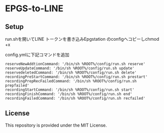 # EPGS-to-LINE

## Setup
run.shを開いてLINE トークンを書き込みEpgstation のconfigへコピーしchmod +x

config.ymlに下記コマンドを追加
```
reserveNewAddtionCommand: '/bin/sh %ROOT%/config/run.sh reserve'
reserveUpdateCommand: '/bin/sh %ROOT%/config/run.sh update'
reservedeletedCommand: '/bin/sh %ROOT%/config/run.sh delete'
recordingPreStartCommand: '/bin/sh %ROOT%/config/run.sh prestart'
recordingPrepRecFailedCommand: '/bin/sh %ROOT%/config/run.sh prepfailed'
recordingStartCommand: '/bin/sh %ROOT%/config/run.sh start'
recordingFinishCommand: '/bin/sh %ROOT%/config/run.sh end'
recordingFailedCommand: '/bin/sh %ROOT%/config/run.sh recfailed'
```

## License
This repository is provided under the MIT License.

